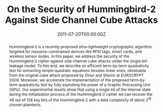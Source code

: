 ---
title: "On the Security of Hummingbird-2 Against Side Channel Cube Attacks"
authors:
- admin
- Guang Gong

date: "2011-07-20T00:00:00Z"
doi: "10.1007/978-3-642-34159-5_2"

# Publication type.
# Legend: 0 = Uncategorized; 1 = Conference paper; 2 = Journal article;
# 3 = Preprint / Working Paper; 4 = Report; 5 = Book; 6 = Book section;
# 7 = Thesis; 8 = Patent
publication_types: ["1"]

# Publication name and optional abbreviated publication name.
publication: "*The 4th Western European Workshop on Research in Cryptology (WEWoRC 2011)*"
publication_short: ""

abstract: Hummingbird-2 is a recently proposed ultra-lightweight cryptographic algorithm targeted for resource-constrained devices like RFID tags, smart cards, and wireless sensor nodes. In this paper, we address the security of the Hummingbird-2 cipher against side channel cube attacks under the single-bit-leakage model. To this end, we describe an efficient term-by-term quadraticity test for extracting simple quadratic equations besides linear ones, obtainable from the original cube attack proposed by Dinur and Shamir at EUROCRYPT 2009. Moreover, we accelerate the implementation of the proposed term-by-term quadraticity test by fully exploiting the power of a Graphic Processing Unit (GPU). Our experimental results show that using a single bit of the internal state during the initialization process of the Hummingbird-2 cipher we can recover the $48$ out of $128$ key bits of the Hummingbird-2 with a data complexity of about $2^{18}$ chosen plaintexts.
---